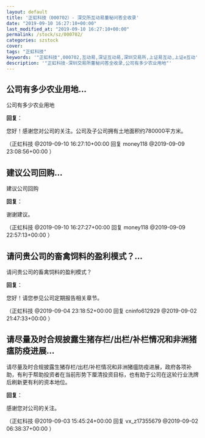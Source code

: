 ```yaml
---
layout: default
title: '正虹科技（000702）- 深交所互动易董秘问答全收录'
date: "2019-09-10 16:27:10+00:00"
last_modified_at: "2019-09-10 16:27:10+00:00"
permalink: /stock/sz/000702/
categories: szstock
cover: 
tags: "正虹科技"
keywords: '"正虹科技",000702,互动易,深证互动易,深圳交易所,上证易互动,上证e互动'
description: '"正虹科技-深圳交易所董秘问答全收录,公司有多少农业用地"'
---
```


## 公司有多少农业用地...

公司有多少农业用地

**回复**：

您好！感谢您对公司的关注。公司及子公司拥有土地面积约780000平方米。 

（正虹科技  @2019-09-10 16:27:10+00:00 回复 money118  @2019-09-09 23:08:56+00:00 ）

## 建议公司回购...

建议公司回购

**回复**：

谢谢建议。 

（正虹科技  @2019-09-10 16:27:27+00:00 回复 money118  @2019-09-09 22:57:13+00:00 ）

## 请问贵公司的畜禽饲料的盈利模式？...

请问贵公司的畜禽饲料的盈利模式？

**回复**：

您好！请您参见公司定期报告相关章节。 

（正虹科技  @2019-09-04 23:18:52+00:00 回复 cninfo612929  @2019-09-02 21:47:33+00:00 ）

## 请尽量及时合规披露生猪存栏/出栏/补栏情况和非洲猪瘟防疫进展...

请尽量及时合规披露生猪存栏/出栏/补栏情况和非洲猪瘟防疫进展，政府各项补助，有利于帮助投资者在当前形势下厘清投资目标，也有助于公司在这轮行业洗牌后刷新更有利的资本地位。

**回复**：

感谢您对公司的关注。 

（正虹科技  @2019-09-03 15:45:24+00:00 回复 vx_z17355679  @2019-09-02 06:38:37+00:00 ）

